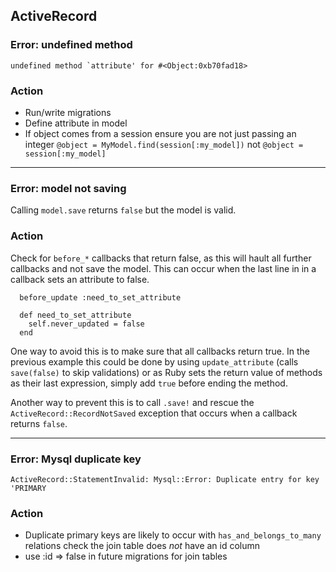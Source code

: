 ActiveRecord
------------

### Error: undefined method
    undefined method `attribute' for #<Object:0xb70fad18>

### Action
* Run/write migrations
* Define attribute in model
* If object comes from a session ensure you are not just passing an integer 
`@object = MyModel.find(session[:my_model])` not `@object = session[:my_model]`

* * *

### Error: model not saving
Calling `model.save` returns `false` but the model is valid.

### Action
Check for `before_*` callbacks that return false, as this will hault all
further callbacks and not save the model. This can occur when the last line in
in a callback sets an attribute to false.

	  before_update :need_to_set_attribute

	  def need_to_set_attribute
	    self.never_updated = false
	  end
	 
One way to avoid this is to make sure that all callbacks return true. In 
the previous example this could be done by using `update_attribute` (calls 
`save(false)` to skip validations) or as Ruby sets the return value of methods
as their last expression, simply add `true` before ending the method.

Another way to prevent this is to call `.save!` and rescue the 
`ActiveRecord::RecordNotSaved` exception that occurs when a callback returns 
`false`.

* * *

### Error: Mysql duplicate key
    ActiveRecord::StatementInvalid: Mysql::Error: Duplicate entry for key 'PRIMARY

### Action
* Duplicate primary keys are likely to occur with `has_and_belongs_to_many`
relations check the join table does *not* have an id column
* use :id => false in future migrations for join tables